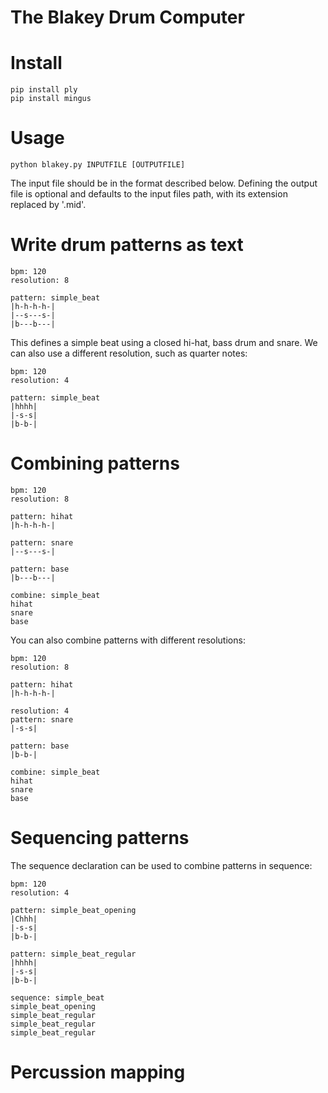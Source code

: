 The Blakey Drum Computer
========================

# Install

```
pip install ply
pip install mingus
```

# Usage

```
python blakey.py INPUTFILE [OUTPUTFILE]
```

The input file should be in the format described below. Defining the output file is optional and defaults to the input files path, with its extension replaced by '.mid'.

# Write drum patterns as text

```
bpm: 120
resolution: 8

pattern: simple_beat
|h-h-h-h-|
|--s---s-|
|b---b---|
```

This defines a simple beat using a closed hi-hat, bass drum and snare. 
We can also use a different resolution, such as quarter notes:

```
bpm: 120
resolution: 4

pattern: simple_beat
|hhhh|
|-s-s|
|b-b-|
```

# Combining patterns

```
bpm: 120
resolution: 8

pattern: hihat
|h-h-h-h-|

pattern: snare
|--s---s-|

pattern: base
|b---b---|

combine: simple_beat
hihat
snare
base
```

You can also combine patterns with different resolutions:

```
bpm: 120
resolution: 8

pattern: hihat
|h-h-h-h-|

resolution: 4
pattern: snare
|-s-s|

pattern: base
|b-b-|

combine: simple_beat
hihat
snare
base
```

# Sequencing patterns

The sequence declaration can be used to combine patterns in sequence:

```
bpm: 120
resolution: 4

pattern: simple_beat_opening
|Chhh|
|-s-s|
|b-b-|

pattern: simple_beat_regular
|hhhh|
|-s-s|
|b-b-|

sequence: simple_beat
simple_beat_opening 
simple_beat_regular
simple_beat_regular
simple_beat_regular
```

# Percussion mapping

